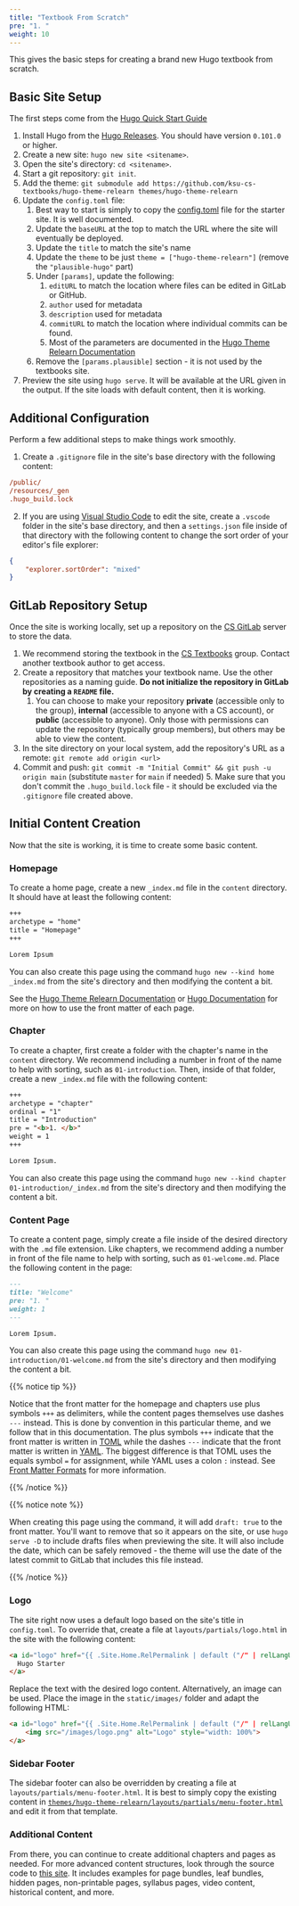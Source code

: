 ```yaml
---
title: "Textbook From Scratch"
pre: "1. "
weight: 10
---
```


This gives the basic steps for creating a brand new Hugo textbook from scratch. 

## Basic Site Setup

The first steps come from the [Hugo Quick Start Guide](https://gohugo.io/getting-started/quick-start/)

1. Install Hugo from the [Hugo Releases](https://github.com/gohugoio/hugo/releases). You should have version `0.101.0` or higher.
2. Create a new site: `hugo new site <sitename>`.
3. Open the site's directory: `cd <sitename>`.
4. Start a git repository: `git init`.
5. Add the theme: `git submodule add https://github.com/ksu-cs-textbooks/hugo-theme-relearn themes/hugo-theme-relearn`
6. Update the `config.toml` file:
    1. Best way to start is simply to copy the [config.toml](https://github.com/ksu-cs-textbooks/hugo-starter/blob/main/config.toml) file for the starter site. It is well documented.
    2. Update the `baseURL` at the top to match the URL where the site will eventually be deployed.
    3. Update the `title` to match the site's name
    4. Update the `theme` to be just `theme = ["hugo-theme-relearn"]` (remove the `"plausible-hugo"` part)
    5. Under `[params]`, update the following:
        1. `editURL` to match the location where files can be edited in GitLab or GitHub.
        2. `author` used for metadata
        3. `description` used for metadata
        4. `commitURL` to match the location where individual commits can be found.
        5. Most of the parameters are documented in the [Hugo Theme Relearn Documentation](https://mcshelby.github.io/hugo-theme-relearn/basics/configuration/)
    6. Remove the `[params.plausible]` section - it is not used by the textbooks site. 
7. Preview the site using `hugo serve`. It will be available at the URL given in the output. If the site loads with default content, then it is working.

## Additional Configuration

Perform a few additional steps to make things work smoothly.

1. Create a `.gitignore` file in the site's base directory with the following content:

```ini
/public/
/resources/_gen
.hugo_build.lock
```

2. If you are using [Visual Studio Code](https://code.visualstudio.com/) to edit the site, create a `.vscode` folder in the site's base directory, and then a `settings.json` file inside of that directory with the following content to change the sort order of your editor's file explorer:

```json
{
    "explorer.sortOrder": "mixed"
}

```

## GitLab Repository Setup

Once the site is working locally, set up a repository on the [CS GitLab](https://gitlab.cs.ksu.edu/) server to store the data.

1. We recommend storing the textbook in the [CS Textbooks](https://gitlab.cs.ksu.edu/cs-textbooks) group. Contact another textbook author to get access.
2. Create a repository that matches your textbook name. Use the other repositories as a naming guide. **Do not initialize the repository in GitLab by creating a `README` file.**
    1. You can choose to make your repository **private** (accessible only to the group), **internal** (accessible to anyone with a CS account), or **public** (accessible to anyone). Only those with permissions can update the repository (typically group members), but others may be able to view the content.
3. In the site directory on your local system, add the repository's URL as a remote: `git remote add origin <url>`
4. Commit and push: `git commit -m "Initial Commit" && git push -u origin main` (substitute `master` for `main` if needed)
    5. Make sure that you don't commit the `.hugo_build.lock` file - it should be excluded via the `.gitignore` file created above. 

## Initial Content Creation

Now that the site is working, it is time to create some basic content. 

### Homepage

To create a home page, create a new `_index.md` file in the `content` directory. It should have at least the following content:

```md
+++
archetype = "home"
title = "Homepage"
+++

Lorem Ipsum
```

You can also create this page using the command `hugo new --kind home _index.md` from the site's directory and then modifying the content a bit.

See the [Hugo Theme Relearn Documentation](https://mcshelby.github.io/hugo-theme-relearn/cont/pages/#frontmatter-configuration) or [Hugo Documentation](https://gohugo.io/content-management/front-matter/) for more on how to use the front matter of each page. 

### Chapter

To create a chapter, first create a folder with the chapter's name in the `content` directory. We recommend including a number in front of the name to help with sorting, such as `01-introduction`. Then, inside of that folder, create a new `_index.md` file with the following content:

```md
+++
archetype = "chapter"
ordinal = "1"
title = "Introduction"
pre = "<b>1. </b>"
weight = 1
+++

Lorem Ipsum.
```

You can also create this page using the command `hugo new --kind chapter 01-introduction/_index.md` from the site's directory and then modifying the content a bit. 

### Content Page

To create a content page, simply create a file inside of the desired directory with the `.md` file extension. Like chapters, we recommend adding a number in front of the file name to help with sorting, such as `01-welcome.md`. Place the following content in the page:

```md
---
title: "Welcome"
pre: "1. "
weight: 1
---

Lorem Ipsum.
```

You can also create this page using the command `hugo new 01-introduction/01-welcome.md` from the site's directory and then modifying the content a bit.

{{% notice tip %}}

Notice that the front matter for the homepage and chapters use plus symbols `+++` as delimiters, while the content pages themselves use dashes `---` instead. This is done by convention in this particular theme, and we follow that in this documentation. The plus symbols `+++` indicate that the front matter is written in [TOML](https://toml.io/en/) while the dashes `---` indicate that the front matter is written in [YAML](https://yaml.org/). The biggest difference is that TOML uses the equals symbol `=` for assignment, while YAML uses a colon `:` instead. See [Front Matter Formats](https://gohugo.io/content-management/front-matter/#front-matter-formats) for more information.

{{% /notice %}}

{{% notice note %}}

When creating this page using the command, it will add `draft: true` to the front matter. You'll want to remove that so it appears on the site, or use `hugo serve -D` to include drafts files when previewing the site. It will also include the date, which can be safely removed - the theme will use the date of the latest commit to GitLab that includes this file instead. 

{{% /notice %}}

### Logo

The site right now uses a default logo based on the site's title in `config.toml`. To override that, create a file at `layouts/partials/logo.html` in the site with the following content:

```html
<a id="logo" href="{{ .Site.Home.RelPermalink | default ("/" | relLangURL) }}">
  Hugo Starter
</a>
```

Replace the text with the desired logo content. Alternatively, an image can be used. Place the image in the `static/images/` folder and adapt the following HTML:

```html
<a id="logo" href="{{ .Site.Home.RelPermalink | default ("/" | relLangURL) }}">
    <img src="/images/logo.png" alt="Logo" style="width: 100%">
</a>

```

### Sidebar Footer

The sidebar footer can also be overridden by creating a file at `layouts/partials/menu-footer.html`. It is best to simply copy the existing content in [`themes/hugo-theme-relearn/layouts/partials/menu-footer.html`](https://github.com/ksu-cs-textbooks/hugo-theme-relearn/blob/main/layouts/partials/menu-footer.html) and edit it from that template. 

### Additional Content

From there, you can continue to create additional chapters and pages as needed. For more advanced content structures, look through the source code to [this site](https://github.com/russfeld/ksucs-hugo/tree/master/content). It includes examples for page bundles, leaf bundles, hidden pages, non-printable pages, syllabus pages, video content, historical content, and more. 